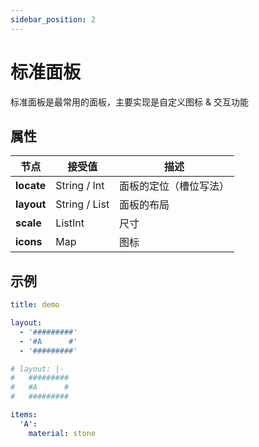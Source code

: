 ```yaml
---
sidebar_position: 2
---
```


# 标准面板

标准面板是最常用的面板，主要实现是自定义图标 & 交互功能

## 属性

| **节点**     | 接受值           | 描述          |
|------------|---------------|-------------|
| **locate** | String / Int  | 面板的定位（槽位写法） |
| **layout** | String / List | 面板的布局       |
| **scale**  | ListInt       | 尺寸          |
| **icons**  | Map           | 图标          |

## 示例

```yaml
title: demo

layout:
  - '#########'
  - '#A      #'
  - '#########'

# layout: |-
#   #########
#   #A      #
#   #########

items:
  'A':
    material: stone
```
